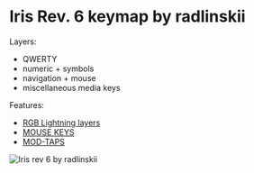 # Iris Rev. 6 keymap by radlinskii

Layers:

-   QWERTY
-   numeric + symbols
-   navigation + mouse
-   miscellaneous media keys

Features:

-   [RGB Lightning layers](https://docs.qmk.fm/#/feature_rgblight?id=lighting-layers)
-   [MOUSE KEYS](https://docs.qmk.fm/#/keycodes?id=mouse-keys)
-   [MOD-TAPS](https://docs.qmk.fm/#/mod_tap)

![Iris rev  6 by radlinskii](https://user-images.githubusercontent.com/26116041/170739605-2ca60e1f-c2fd-47c1-b93d-b0add0895d7f.gif)
